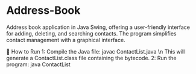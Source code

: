 # Address-Book
Address book application in Java Swing, offering a user-friendly interface for adding, deleting, and searching contacts. The program simplifies contact management with a graphical interface.

🚀 How to Run
1: Compile the Java file:  javac ContactList.java \n
   This will generate a ContactList.class file containing the bytecode.
2: Run the program:
   java ContactList
